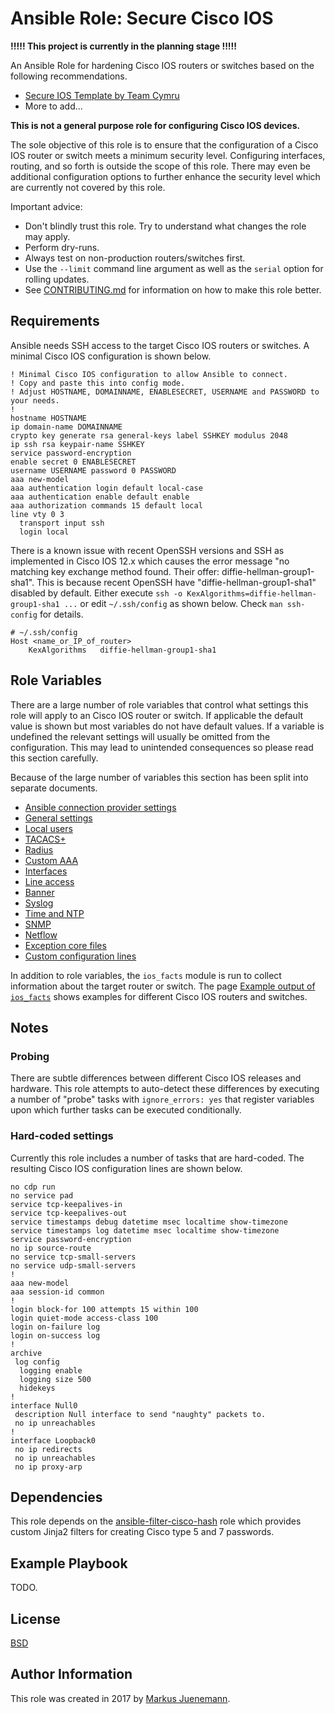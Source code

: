 # Ansible Role: Secure Cisco IOS

**!!!!! This project is currently in the planning stage !!!!!**

An Ansible Role for hardening Cisco IOS routers or switches based on the following recommendations.

* [Secure IOS Template by Team Cymru](https://www.cymru.com/Documents/secure-ios-template.html)
* More to add...

**This is not a general purpose role for configuring Cisco IOS devices.**

The sole objective of this role is to ensure that the configuration of a Cisco IOS router or switch meets a minimum security level.
Configuring interfaces, routing, and so forth is outside the scope of this role. There may even be additional configuration options
to further enhance the security level which are currently not covered by this role.

Important advice:
* Don't blindly trust this role. Try to understand what changes the role may apply.
* Perform dry-runs.
* Always test on non-production routers/switches first.
* Use the `--limit` command line argument as well as the `serial` option for rolling updates.
* See [CONTRIBUTING.md](CONTRIBUTING.md) for information on how to make this role better.

## Requirements

Ansible needs SSH access to the target Cisco IOS routers or switches. A minimal Cisco IOS configuration is shown below.

```
! Minimal Cisco IOS configuration to allow Ansible to connect.
! Copy and paste this into config mode.
! Adjust HOSTNAME, DOMAINNAME, ENABLESECRET, USERNAME and PASSWORD to your needs.
!
hostname HOSTNAME
ip domain-name DOMAINNAME
crypto key generate rsa general-keys label SSHKEY modulus 2048
ip ssh rsa keypair-name SSHKEY
service password-encryption
enable secret 0 ENABLESECRET
username USERNAME password 0 PASSWORD
aaa new-model
aaa authentication login default local-case
aaa authentication enable default enable
aaa authorization commands 15 default local
line vty 0 3
  transport input ssh
  login local
```

There is a known issue with recent OpenSSH versions and SSH as implemented in Cisco IOS 12.x which causes
the error message "no matching key exchange method found. Their offer: diffie-hellman-group1-sha1". This is because
recent OpenSSH have "diffie-hellman-group1-sha1" disabled by default. Either execute `ssh -o KexAlgorithms=diffie-hellman-group1-sha1 ...` or edit `~/.ssh/config` as shown below. Check `man ssh-config` for details.

```
# ~/.ssh/config
Host <name_or_IP_of_router>
    KexAlgorithms   diffie-hellman-group1-sha1
```

## Role Variables

There are a large number of role variables that control what settings this role will
apply to an Cisco IOS router or switch. If applicable the default value is shown but
most variables do not have default values. If a variable is undefined the relevant 
settings will usually be omitted from the configuration. This may lead to unintended
consequences so please read this section carefully.

Because of the large number of variables this section has been split into 
separate documents.

* [Ansible connection provider settings](docs/variables_provider.md)
* [General settings](docs/variables_general.md)
* [Local users](docs/variables_local_users.md)
* [TACACS+](docs/variables_tacacs.md)
* [Radius](docs/variables_radius.md)
* [Custom AAA](docs/variables_custom_aaa.md)
* [Interfaces](docs/variables_interfaces.md)
* [Line access](docs/variables_line_access.md)
* [Banner](docs/variables_banner.md)
* [Syslog](docs/variables_syslog.md)
* [Time and NTP](docs/variables_time_ntp.md)
* [SNMP](docs/variables_snmp.md)
* [Netflow](docs/variables_netflow.md)
* [Exception core files](docs/variables_exception.md)
* [Custom configuration lines](docs/variables_custom_lines.md)

In addition to role variables, the `ios_facts` module is run to collect
information about the target router or switch. The
page [Example output of `ios_facts`](docs/ios_facts.md) shows examples
for different Cisco IOS routers and switches.

## Notes

### Probing

There are subtle differences between different Cisco IOS releases and hardware. This role attempts to
auto-detect these differences by executing a number of "probe" tasks with `ignore_errors: yes` that register
variables upon which further tasks can be executed conditionally. 

### Hard-coded settings

Currently this role includes a number of tasks that are hard-coded. The resulting Cisco IOS configuration lines are 
shown below. 

```
no cdp run
no service pad
service tcp-keepalives-in
service tcp-keepalives-out
service timestamps debug datetime msec localtime show-timezone
service timestamps log datetime msec localtime show-timezone
service password-encryption
no ip source-route
no service tcp-small-servers
no service udp-small-servers
!
aaa new-model
aaa session-id common
!
login block-for 100 attempts 15 within 100
login quiet-mode access-class 100
login on-failure log
login on-success log
!
archive
 log config
  logging enable
  logging size 500
  hidekeys
!
interface Null0
 description Null interface to send "naughty" packets to.
 no ip unreachables
!
interface Loopback0
 no ip redirects
 no ip unreachables
 no ip proxy-arp
```

## Dependencies

This role depends on the [ansible-filter-cisco-hash](https://github.com/mjuenema/ansible-filter-cisco-hash) role which
provides custom Jinja2 filters for creating Cisco type 5 and 7 passwords.

## Example Playbook

TODO.

## License

[BSD](LICENSE)

## Author Information

This role was created in 2017 by [Markus Juenemann](http://www.juenemann.net).
